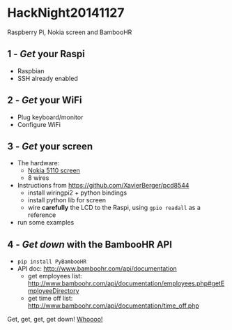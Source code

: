 HackNight20141127
=================

Raspberry Pi, Nokia screen and BambooHR


1 - *Get* your Raspi
------------------

- Raspbian
- SSH already enabled

2 - *Get* your WiFi
-----------------

- Plug keyboard/monitor
- Configure WiFi

3 - *Get* your screen
-------------------

- The hardware:
	- [Nokia 5110 screen](http://www.dx.com/p/replacement-1-6-lcd-screen-with-blue-backlight-for-nokia-5110-blue-145860#.VHhCZFTN-Cg)
	- 8 wires
- Instructions from https://github.com/XavierBerger/pcd8544
	- install wiringpi2 + python bindings
	- install python lib for screen
	- wire **carefully** the LCD to the Raspi, using `gpio readall` as a reference
- run some examples

4 - *Get down* with the BambooHR API
------------------------------------

- `pip install PyBambooHR`
- API doc: http://www.bamboohr.com/api/documentation
	- get employees list: http://www.bamboohr.com/api/documentation/employees.php#getEmployeeDirectory
	- get time off list: http://www.bamboohr.com/api/documentation/time_off.php


Get, get, get, get down! [Whoooo!](http://www.youtube.com/watch?v=h6kvY5g9KJY)
